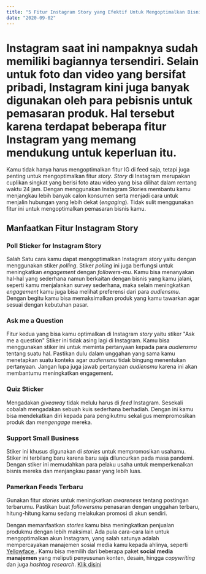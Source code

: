 ```yaml
---
title: "5 Fitur Instagram Story yang Efektif Untuk Mengoptimalkan Bisnis Anda!"
date: "2020-09-02"
---
```


# Instagram saat ini nampaknya sudah memiliki bagiannya tersendiri. Selain untuk foto dan video yang bersifat pribadi, Instagram kini juga banyak digunakan oleh para pebisnis untuk pemasaran produk. Hal tersebut karena terdapat beberapa fitur Instagram yang memang mendukung untuk keperluan itu.

Kamu tidak hanya harus mengoptimalkan fitur IG di feed saja, tetapi juga penting untuk mengoptimalkan fitur _story_. _Story_ di Instagram merupakan cuplikan singkat yang berisi foto atau video yang bisa dilihat dalam rentang waktu 24 jam. Dengan menggunakan Instagram Stories membantu kamu menjangkau lebih banyak calon konsumen serta menjadi cara untuk menjalin hubungan yang lebih dekat (_engaging_). Tidak sulit menggunakan fitur ini untuk mengoptimalkan pemasaran bisnis kamu.

## Manfaatkan Fitur Instagram Story

### Poll Sticker for Instagram Story

Salah Satu cara kamu dapat mengoptimalkan Instagram _story_ yaitu dengan menggunakan stiker _polling_. Stiker _polling_ ini juga berfungsi untuk meningkatkan _engagement_ dengan _followers-mu_. Kamu bisa menanyakan hal-hal yang sederhana namun berkaitan dengan bisnis yang kamu jalani, seperti kamu menjalankan survey sederhana, maka selain meningkatkan _engagement_ kamu juga bisa melihat preferensi dari para _audiensmu_. Dengan begitu kamu bisa memaksimalkan produk yang kamu tawarkan agar sesuai dengan kebutuhan pasar.

### Ask me a Question

Fitur kedua yang bisa kamu optimalkan di Instagram _story_ yaitu stiker "Ask me a question" Stiker ini tidak asing lagi di Instagram. Kamu bisa menggunakan stiker ini untuk meminta pertanyaan kepada para _audiensmu_ tentang suatu hal. Pastikan dulu dalam unggahan yang sama kamu menetapkan suatu konteks agar _audiensmu_ tidak bingung menentukan pertanyaan. Jangan lupa juga jawab pertanyaan _audiensmu_ karena ini akan membantumu meningkatkan engagement.

### Quiz Sticker

Mengadakan _giveaway_ tidak melulu harus di _feed_ Instagram. Sesekali cobalah mengadakan sebuah kuis sederhana berhadiah. Dengan ini kamu bisa mendekatkan diri kepada para pengikutmu sekaligus mempromosikan produk dan _mengengage_ mereka.

### Support Small Business

Stiker ini khusus digunakan di _stories_ untuk mempromosikan usahamu. Stiker ini terbilang baru karena baru saja diluncurkan pada masa pandemi. Dengan stiker ini memudahkan para pelaku usaha untuk memperkenalkan bisnis mereka dan menjangkau pasar yang lebih luas.

### Pamerkan Feeds Terbaru

Gunakan fitur _stories_ untuk meningkatkan _awareness_ tentang postingan terbarumu. Pastikan buat _followersmu_ penasaran dengan unggahan terbaru, hitung-hitung kamu sedang melakukan promosi di akun sendiri.

Dengan memanfaatkan _stories_ kamu bisa meningkatkan penjualan produkmu dengan lebih maksimal. Ada pula cara-cara lain untuk mengoptimalkan akun Instagram, yang salah satunya adalah mempercayakan manajemen sosial media kamu kepada ahlinya, seperti [ Yellowface ](/). Kamu bisa memilih dari beberapa paket **social media manajemen** yang meliputi penyusunan konten, desain, hingga _copywriting_ dan juga _hashtag research_. [ Klik disini ](/)
